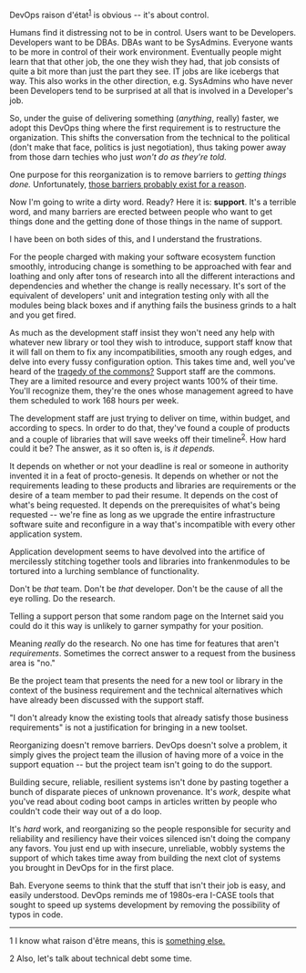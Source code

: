 DevOps raison d'état<sup>[1](#f01)</sup> is obvious -- it's about control.

Humans find it distressing not to be in control.  Users want to be Developers.  Developers want to be DBAs.  DBAs want to be SysAdmins.  Everyone wants to be more in control of their work environment.  Eventually people might learn that that other job, the one they wish they had, that job consists of quite a bit more than just the part they see.  IT jobs are like icebergs that way.  This also works in the other direction, e.g. SysAdmins who have never been Developers tend to be surprised at all that is involved in a Developer's job.

So, under the guise of delivering something (_anything_, really) faster, we adopt this DevOps thing where the first requirement is to restructure the organization.  This shifts the conversation from the technical to the political (don't make that face, politics is just negotiation), thus taking power away from those darn techies who just _won't do as they're told._

One purpose for this reorganization is to remove barriers to _getting things done._  Unfortunately, [those barriers probably exist for a reason](https://github.com/cschneid-the-elder/rants/blob/master/bottlenecks-of-our-better-nature.md).

Now I'm going to write a dirty word.  Ready?  Here it is: __support__.  It's a terrible word, and many barriers are erected between people who want to get things done and the getting done of those things in the name of support.

I have been on both sides of this, and I understand the frustrations.

For the people charged with making your software ecosystem function smoothly, introducing change is something to be approached with fear and loathing and only after tons of research into all the different interactions and dependencies and whether the change is really necessary.  It's sort of the equivalent of developers' unit and integration testing only with all the modules being black boxes and if anything fails the business grinds to a halt and you get fired.

As much as the development staff insist they won't need any help with whatever new library or tool they wish to introduce, support staff know that it will fall on them to fix any incompatibilities, smooth any rough edges, and delve into every fussy configuration option.  This takes time and, well you've heard of the [tragedy of the commons?](https://en.wikipedia.org/wiki/Tragedy_of_the_commons)  Support staff are the commons.  They are a limited resource and every project wants 100% of their time.  You'll recognize them, they're the ones whose management agreed to have them scheduled to work 168 hours per week.

The development staff are just trying to deliver on time, within budget, and according to specs.  In order to do that, they've found a couple of products and a couple of libraries that will save weeks off their timeline<sup>[2](#f02)</sup>.  How hard could it be?  The answer, as it so often is, is _it depends._

It depends on whether or not your deadline is real or someone in authority invented it in a feat of procto-genesis.  It depends on whether or not the requirements leading to these products and libraries are requirements or the desire of a team member to pad their resume.  It depends on the cost of what's being requested.  It depends on the prerequisites of what's being requested -- we're fine as long as we upgrade the entire infrastructure software suite and reconfigure in a way that's incompatible with every other application system.

Application development seems to have devolved into the artifice of mercilessly stitching together tools and libraries into frankenmodules to be tortured into a lurching semblance of functionality.

Don't be _that_ team.  Don't be _that_ developer.  Don't be the cause of all the eye rolling.  Do the research.

Telling a support person that some random page on the Internet said you could do it this way is unlikely to garner sympathy for your position.

Meaning _really_ do the research.  No one has time for features that aren't _requirements_.  Sometimes the correct answer to a request from the business area is "no."

Be the project team that presents the need for a new tool or library in the context of the business requirement and the technical alternatives which have already been discussed with the support staff.

"I don't already know the existing tools that already satisfy those business requirements" is not a justification for bringing in a new toolset.

Reorganizing doesn't remove barriers.  DevOps doesn't solve a problem, it simply gives the project team the illusion of having more of a voice in the support equation -- but the project team isn't going to do the support.

Building secure, reliable, resilient systems isn't done by pasting together a bunch of disparate pieces of unknown provenance.  It's _work_, despite what you've read about coding boot camps in articles written by people who couldn't code their way out of a do loop.

It's _hard_ work, and reorganizing so the people responsible for security and reliability and resiliency have their voices silenced isn't doing the company any favors.  You just end up with insecure, unreliable, wobbly systems the support of which takes time away from building the next clot of systems you brought in DevOps for in the first place.

Bah.  Everyone seems to think that the stuff that isn't their job is easy, and easily understood.  DevOps reminds me of 1980s-era I-CASE tools that sought to speed up systems development by removing the possibility of typos in code.

____________________________
<a name="f01">1</a> I know what raison d'être means, this is [something else.](https://www.dictionary.com/browse/raison-d-etat)

<a name="f02">2</a> Also, let's talk about technical debt some time.
